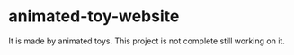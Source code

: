 # animated-toy-website
It is made by animated toys. This project is not complete still working on it. 
